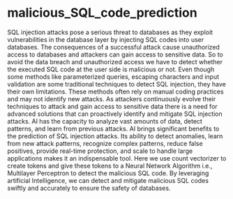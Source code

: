 # malicious_SQL_code_prediction
SQL injection attacks pose a serious threat to databases as they exploit vulnerabilities in the database layer by injecting SQL codes into user databases. The consequences of a successful attack cause unauthorized access to databases and attackers can gain access to sensitive data. So to avoid the data breach and unauthorized access we have to detect whether the executed SQL code at the user side is malicious or not. Even though some methods like parameterized queries, escaping characters and input validation are some traditional techniques to detect SQL injection, they have their own limitations. These methods often rely on manual coding practices and may not identify new attacks. As attackers continuously evolve their techniques to attack and gain access to sensitive data there is a need for advanced solutions that can proactively identify and mitigate SQL injection attacks. AI has the capacity to analyze vast amounts of data, detect patterns, and learn from previous attacks. AI brings significant benefits to the prediction of SQL injection attacks. Its ability to detect anomalies, learn from new attack patterns, recognize complex patterns, reduce false positives, provide real-time protection, and scale to handle large applications makes it an indispensable tool. Here we use count vectorizer to create tokens and give these tokens to a Neural Network Algorithm i.e., Multilayer Perceptron to detect the malicious SQL code. By leveraging artificial Intelligence, we can detect and mitigate malicious SQL codes swiftly and accurately to ensure the safety of databases.
